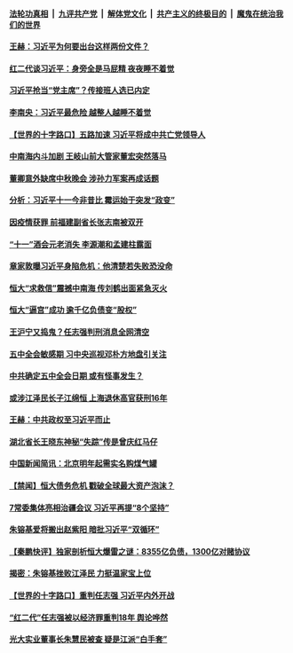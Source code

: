 

####  [法轮功真相](../../../../basic/blob/master/README.md?t=10061131) &nbsp;|&nbsp; [九评共产党](../../../../9ping.md/blob/master/README.md?t=10061131) &nbsp;|&nbsp; [解体党文化](../../../../jtdwh.md/blob/master/README.md?t=10061131)  &nbsp;|&nbsp; [共产主义的终极目的](../../../../gczydzjmd.md/blob/master/README.md?t=10061131) &nbsp;|&nbsp; [魔鬼在统治我们的世界](../../../../mgztzwmdsj.md/blob/master/README.md?t=10061131) 

#### [王赫：习近平为何要出台这样两份文件？](../pages/prog1138/a102956648.md?t=10061131) 

#### [红二代谈习近平：身旁全是马屁精 夜夜睡不着觉](../pages/prog1138/a102956275.md?t=10061131) 

#### [习近平抢当“党主席”？传接班人选已内定](../pages/prog1138/a102955098.md?t=10061131) 

#### [李南央：习近平最危险 越整人越睡不着觉](../pages/prog1138/a102954857.md?t=10061131) 

#### [【世界的十字路口】五路加速 习近平将成中共亡党领导人](../pages/prog1138/a102954460.md?t=10061131) 

#### [中南海内斗加剧 王岐山前大管家董宏突然落马](../pages/prog1138/a102954198.md?t=10061131) 

#### [董卿意外缺席中秋晚会 涉孙力军案再成话题](../pages/prog1138/a102954071.md?t=10061131) 

#### [分析：习近平十一今非昔比 霉运始于突发“政变”](../pages/prog1138/a102954021.md?t=10061131) 

#### [因疫情获罪 前福建副省长张志南被双开](../pages/prog1138/a102953344.md?t=10061131) 

#### [“十一”酒会元老消失 李源潮和孟建柱露面](../pages/prog1138/a102953293.md?t=10061131) 

#### [章家敦曝习近平身陷危机：他清楚若失败恐没命](../pages/prog1138/a102953184.md?t=10061131) 

#### [恒大“求救信”震撼中南海 传刘鹤出面紧急灭火](../pages/prog1138/a102952299.md?t=10061131) 

#### [恒大“逼宫”成功  逾千亿负债变“股权”](../pages/prog1138/a102952062.md?t=10061131) 

#### [王沪宁又捣鬼？任志强判刑消息全网清空](../pages/prog1138/a102951739.md?t=10061131) 

#### [五中全会敏感期 习中央巡视邓朴方地盘引关注](../pages/prog1138/a102951655.md?t=10061131) 

#### [中共确定五中全会日期 或有怪事发生？](../pages/prog1138/a102951415.md?t=10061131) 

#### [或涉江泽民长子江绵恒  上海退休高官获刑16年](../pages/prog1138/a102950726.md?t=10061131) 

#### [王赫：中共政权至习近平而止](../pages/prog1138/a102950717.md?t=10061131) 

#### [湖北省长王晓东神秘“失踪”传是曾庆红马仔](../pages/prog1138/a102950624.md?t=10061131) 

#### [中国新闻简讯：北京明年起需实名购煤气罐](../pages/prog1138/a102950532.md?t=10061131) 

#### [【禁闻】恒大债务危机 戳破全球最大资产泡沫？](../pages/prog1138/a102950535.md?t=10061131) 

#### [7常委集体亮相治疆会议 习近平再提“8个坚持”](../pages/prog1138/a102950488.md?t=10061131) 

#### [朱镕基爱将搬出赵紫阳 暗批习近平“双循环”](../pages/prog1138/a102950283.md?t=10061131) 

#### [【秦鹏快评】独家剖析恒大爆雷之谜：8355亿负债，1300亿对赌协议](../pages/prog1138/a102949933.md?t=10061131) 


#### [揭密：朱镕基挫败江泽民 力挺温家宝上位](../pages/prog1138/a102947966.md?t=10061131) 

#### [【世界的十字路口】重判任志强  习近平内外开战](../pages/prog1138/a102947525.md?t=10061131) 

#### [“红二代”任志强被以经济罪重判18年 舆论哗然](../pages/prog1138/a102947427.md?t=10061131) 

#### [光大实业董事长朱慧民被查 疑是江派“白手套”](../pages/prog1138/a102947402.md?t=10061131) 


